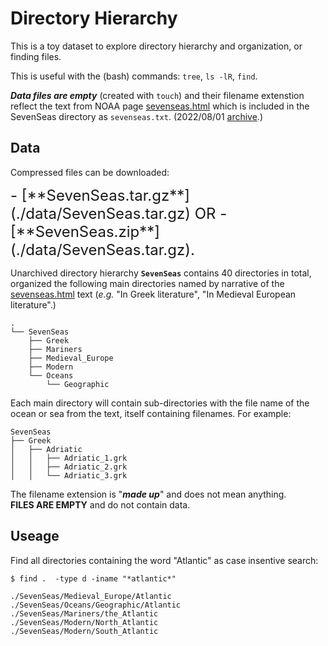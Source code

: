 # Directory Hierarchy

This is a toy dataset to explore directory hierarchy and organization, or finding files.

This is useful with the (bash) commands: `tree`, `ls -lR`, `find`.

***Data files are empty*** (created with `touch`) and their filename extenstion reflect the text from NOAA page [sevenseas.html](https://oceanservice.noaa.gov/facts/sevenseas.html) which is included in the SevenSeas directory as `sevenseas.txt`. (2022/08/01 [archive](http://web.archive.org/web/20220108105026/https://oceanservice.noaa.gov/facts/sevenseas.html).)

## Data

Compressed files can be downloaded:

<font size = +2>
- [**SevenSeas.tar.gz**](./data/SevenSeas.tar.gz) OR   
- [**SevenSeas.zip**](./data/SevenSeas.tar.gz).
</font size>


Unarchived directory hierarchy **`SevenSeas`** contains  40 directories in total, organized the following main directories named by narrative of the [sevenseas.html](https://oceanservice.noaa.gov/facts/sevenseas.html) text (*e.g.* "In Greek literature", "In Medieval European literature".)

```
.
└── SevenSeas
    ├── Greek
    ├── Mariners
    ├── Medieval_Europe
    ├── Modern
    └── Oceans
        └── Geographic
```

Each main directory will contain sub-directories with the file name of the ocean or sea from the text, itself containing filenames. For example:

```
SevenSeas
├── Greek
│   ├── Adriatic
│   │   ├── Adriatic_1.grk
│   │   ├── Adriatic_2.grk
│   │   └── Adriatic_3.grk
```

The filename extension is "***made up***" and does not mean anything.   
**FILES ARE EMPTY** and do not contain data.

## Useage

Find all directories containing the word "Atlantic" as case insentive search:

```
$ find .  -type d -iname "*atlantic*"

./SevenSeas/Medieval_Europe/Atlantic
./SevenSeas/Oceans/Geographic/Atlantic
./SevenSeas/Mariners/the_Atlantic
./SevenSeas/Modern/North_Atlantic
./SevenSeas/Modern/South_Atlantic
```
